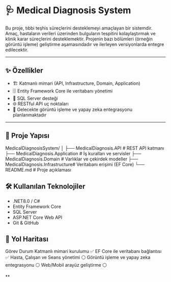 # 🩺 Medical Diagnosis System

Bu proje, tıbbi teşhis süreçlerini desteklemeyi amaçlayan bir sistemdir. Amaç, hastaların verileri üzerinden bulguların tespitini kolaylaştırmak ve klinik karar süreçlerini desteklemektir. Projenin bazı bölümleri (örneğin görüntü işleme) geliştirme aşamasındadır ve ilerleyen versiyonlarda entegre edilecektir.

---

## ✨ Özellikler
- 🏗️ Katmanlı mimari (API, Infrastructure, Domain, Application)  
- 🗄️ Entity Framework Core ile veritabanı yönetimi  
- 💾 SQL Server desteği  
- 🌐 RESTful API uç noktaları  
- 🤖 Gelecekte görüntü işleme ve yapay zeka entegrasyonu planlanmaktadır

---

## 📂 Proje Yapısı
MedicalDiagnosisSystem/
│
├── MedicalDiagnosis.API # REST API katmanı
├── MedicalDiagnosis.Application # İş kuralları ve servisler
├── MedicalDiagnosis.Domain # Varlıklar ve çekirdek modeller
├── MedicalDiagnosis.Infrastructure# Veritabanı erişimi (EF Core)
└── README.md # Proje açıklaması

## 🛠️ Kullanılan Teknolojiler
- .NET8.0 / C#
- Entity Framework Core
- SQL Server
- ASP.NET Core Web API
- Git & GitHub

## 📌 Yol Haritası
Görev	Durum
Katmanlı mimari kurulumu	✅
EF Core ile veritabanı bağlantısı	✅
Hasta, Çalışan ve Seans yönetimi	⚪
Görüntü işleme ve yapay zeka entegrasyonu	⚪
Web/Mobil arayüz geliştirme	⚪

**

